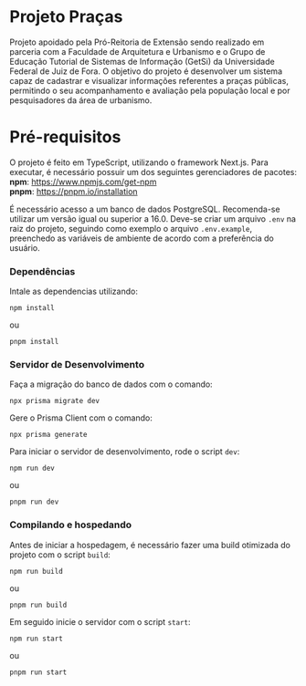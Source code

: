 # Projeto Praças

Projeto apoidado pela Pró-Reitoria de Extensão sendo realizado em parceria com a Faculdade de Arquitetura e Urbanismo e o Grupo de Educação Tutorial de Sistemas de Informação (GetSi) da Universidade Federal de Juiz de Fora. O objetivo do projeto é desenvolver um sistema capaz de cadastrar e visualizar informações referentes a praças públicas, permitindo o seu acompanhamento e avaliação pela população local e por pesquisadores da área de urbanismo.

# Pré-requisitos

O projeto é feito em TypeScript, utilizando o framework Next.js. Para executar, é necessário possuir um dos seguintes gerenciadores de pacotes: <br>
**npm**: https://www.npmjs.com/get-npm <br>
**pnpm**: https://pnpm.io/installation

É necessário acesso a um banco de dados PostgreSQL. Recomenda-se utilizar um versão igual ou superior a 16.0. Deve-se criar um arquivo `.env` na raiz do projeto, seguindo como exemplo o arquivo `.env.example`, preenchedo as variáveis de ambiente de acordo com a preferência do usuário.

### Dependências

Intale as dependencias utilizando:

```
npm install
```
ou
```
pnpm install
```

### Servidor de Desenvolvimento

Faça a migração do banco de dados com o comando:
```
npx prisma migrate dev
```
Gere o Prisma Client com o comando:
```
npx prisma generate
```

Para iniciar o servidor de desenvolvimento, rode o script `dev`:

```
npm run dev
```

ou

```
pnpm run dev
```

### Compilando e hospedando

Antes de iniciar a hospedagem, é necessário fazer uma build otimizada do projeto com o script `build`:

```
npm run build
```

ou

```
pnpm run build
```

Em seguido inicie o servidor com o script `start`:

```
npm run start
```

ou

```
pnpm run start
```

